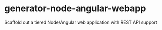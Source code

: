 # generator-node-angular-webapp
Scaffold out a tiered Node/Angular web application with REST API support
